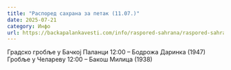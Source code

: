 ```yaml
---
title: "Распоред сахрана за петак (11.07.)"
date: 2025-07-21
category: Инфо
url: https://backapalankavesti.com/info/raspored-sahrana/raspored-sahrana-za-petak-11-07/
---
```


Градско гробље у Бачкој Паланци
12:00 – Бодрожа Даринка (1947)
Гробље у Челареву
12:00 – Бакош Милица (1938)
